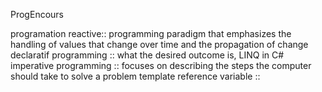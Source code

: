 ProgEncours

programation reactive:: programming paradigm that emphasizes the handling of values that change over time and the propagation of change
declaratif programming :: what the desired outcome is,  LINQ in C# 
imperative programming :: focuses on describing the steps the computer should take to solve a problem
template reference variable ::